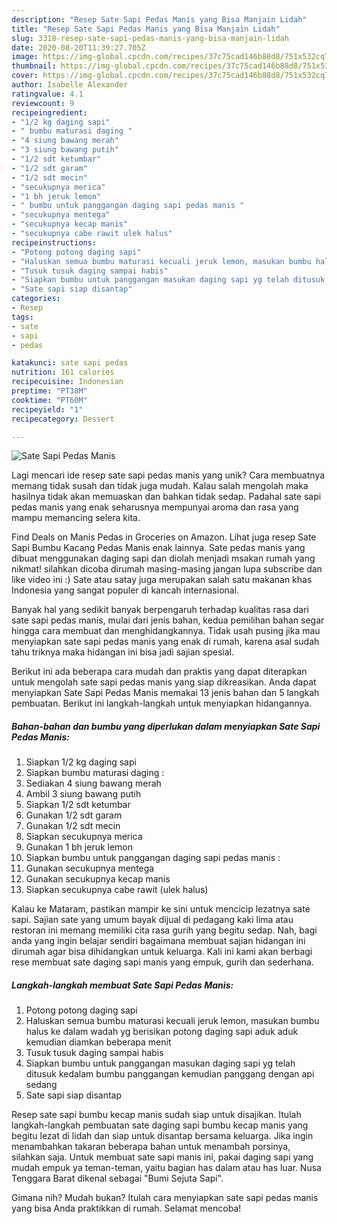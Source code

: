 ```yaml
---
description: "Resep Sate Sapi Pedas Manis yang Bisa Manjain Lidah"
title: "Resep Sate Sapi Pedas Manis yang Bisa Manjain Lidah"
slug: 3318-resep-sate-sapi-pedas-manis-yang-bisa-manjain-lidah
date: 2020-08-20T11:39:27.705Z
image: https://img-global.cpcdn.com/recipes/37c75cad146b88d8/751x532cq70/sate-sapi-pedas-manis-foto-resep-utama.jpg
thumbnail: https://img-global.cpcdn.com/recipes/37c75cad146b88d8/751x532cq70/sate-sapi-pedas-manis-foto-resep-utama.jpg
cover: https://img-global.cpcdn.com/recipes/37c75cad146b88d8/751x532cq70/sate-sapi-pedas-manis-foto-resep-utama.jpg
author: Isabelle Alexander
ratingvalue: 4.1
reviewcount: 9
recipeingredient:
- "1/2 kg daging sapi"
- " bumbu maturasi daging "
- "4 siung bawang merah"
- "3 siung bawang putih"
- "1/2 sdt ketumbar"
- "1/2 sdt garam"
- "1/2 sdt mecin"
- "secukupnya merica"
- "1 bh jeruk lemon"
- " bumbu untuk panggangan daging sapi pedas manis "
- "secukupnya mentega"
- "secukupnya kecap manis"
- "secukupnya cabe rawit ulek halus"
recipeinstructions:
- "Potong potong daging sapi"
- "Haluskan semua bumbu maturasi kecuali jeruk lemon, masukan bumbu halus ke dalam wadah yg berisikan potong daging sapi aduk aduk kemudian diamkan beberapa menit"
- "Tusuk tusuk daging sampai habis"
- "Siapkan bumbu untuk panggangan masukan daging sapi yg telah ditusuk kedalam bumbu panggangan kemudian panggang dengan api sedang"
- "Sate sapi siap disantap"
categories:
- Resep
tags:
- sate
- sapi
- pedas

katakunci: sate sapi pedas 
nutrition: 161 calories
recipecuisine: Indonesian
preptime: "PT38M"
cooktime: "PT60M"
recipeyield: "1"
recipecategory: Dessert

---
```



![Sate Sapi Pedas Manis](https://img-global.cpcdn.com/recipes/37c75cad146b88d8/751x532cq70/sate-sapi-pedas-manis-foto-resep-utama.jpg)

Lagi mencari ide resep sate sapi pedas manis yang unik? Cara membuatnya memang tidak susah dan tidak juga mudah. Kalau salah mengolah maka hasilnya tidak akan memuaskan dan bahkan tidak sedap. Padahal sate sapi pedas manis yang enak seharusnya mempunyai aroma dan rasa yang mampu memancing selera kita.

Find Deals on Manis Pedas in Groceries on Amazon. Lihat juga resep Sate Sapi Bumbu Kacang Pedas Manis enak lainnya. Sate pedas manis yang dibuat menggunakan daging sapi dan diolah menjadi msakan rumah yang nikmat! silahkan dicoba dirumah masing-masing jangan lupa subscribe dan like video ini :) Sate atau satay juga merupakan salah satu makanan khas Indonesia yang sangat populer di kancah internasional.

Banyak hal yang sedikit banyak berpengaruh terhadap kualitas rasa dari sate sapi pedas manis, mulai dari jenis bahan, kedua pemilihan bahan segar hingga cara membuat dan menghidangkannya. Tidak usah pusing jika mau menyiapkan sate sapi pedas manis yang enak di rumah, karena asal sudah tahu triknya maka hidangan ini bisa jadi sajian spesial.


Berikut ini ada beberapa cara mudah dan praktis yang dapat diterapkan untuk mengolah sate sapi pedas manis yang siap dikreasikan. Anda dapat menyiapkan Sate Sapi Pedas Manis memakai 13 jenis bahan dan 5 langkah pembuatan. Berikut ini langkah-langkah untuk menyiapkan hidangannya.

<!--inarticleads1-->

##### Bahan-bahan dan bumbu yang diperlukan dalam menyiapkan Sate Sapi Pedas Manis:

1. Siapkan 1/2 kg daging sapi
1. Siapkan  bumbu maturasi daging :
1. Sediakan 4 siung bawang merah
1. Ambil 3 siung bawang putih
1. Siapkan 1/2 sdt ketumbar
1. Gunakan 1/2 sdt garam
1. Gunakan 1/2 sdt mecin
1. Siapkan secukupnya merica
1. Gunakan 1 bh jeruk lemon
1. Siapkan  bumbu untuk panggangan daging sapi pedas manis :
1. Gunakan secukupnya mentega
1. Gunakan secukupnya kecap manis
1. Siapkan secukupnya cabe rawit (ulek halus)


Kalau ke Mataram, pastikan mampir ke sini untuk mencicip lezatnya sate sapi. Sajian sate yang umum bayak dijual di pedagang kaki lima atau restoran ini memang memiliki cita rasa gurih yang begitu sedap. Nah, bagi anda yang ingin belajar sendiri bagaimana membuat sajian hidangan ini dirumah agar bisa dihidangkan untuk keluarga. Kali ini kami akan berbagi rese membuat sate daging sapi manis yang empuk, gurih dan sederhana. 

<!--inarticleads2-->

##### Langkah-langkah membuat Sate Sapi Pedas Manis:

1. Potong potong daging sapi
1. Haluskan semua bumbu maturasi kecuali jeruk lemon, masukan bumbu halus ke dalam wadah yg berisikan potong daging sapi aduk aduk kemudian diamkan beberapa menit
1. Tusuk tusuk daging sampai habis
1. Siapkan bumbu untuk panggangan masukan daging sapi yg telah ditusuk kedalam bumbu panggangan kemudian panggang dengan api sedang
1. Sate sapi siap disantap


Resep sate sapi bumbu kecap manis sudah siap untuk disajikan. Itulah langkah-langkah pembuatan sate daging sapi bumbu kecap manis yang begitu lezat di lidah dan siap untuk disantap bersama keluarga. Jika ingin menambahkan takaran beberapa bahan untuk menambah porsinya, silahkan saja. Untuk membuat sate sapi manis ini, pakai daging sapi yang mudah empuk ya teman-teman, yaitu bagian has dalam atau has luar. Nusa Tenggara Barat dikenal sebagai &#34;Bumi Sejuta Sapi&#34;. 

Gimana nih? Mudah bukan? Itulah cara menyiapkan sate sapi pedas manis yang bisa Anda praktikkan di rumah. Selamat mencoba!

